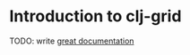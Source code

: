 # Introduction to clj-grid

TODO: write [great documentation](http://jacobian.org/writing/great-documentation/what-to-write/)
